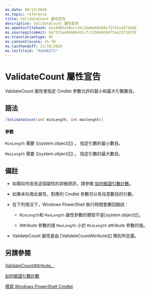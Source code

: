 ```yaml
---
ms.date: 09/13/2016
ms.topic: reference
title: ValidateCount 屬性宣告
description: ValidateCount 屬性宣告
ms.openlocfilehash: 6acdd02a10ecc1bc2be0e6be88cf2f42a3673eb8
ms.sourcegitcommit: ba7315a496986451cfc1296b659d73ea2373d3f0
ms.translationtype: MT
ms.contentlocale: zh-TW
ms.lasthandoff: 12/10/2020
ms.locfileid: "92646272"
---
```

# <a name="validatecount-attribute-declaration"></a>ValidateCount 屬性宣告

ValidateCount 屬性會指定 Cmdlet 參數允許的最小和最大引數數目。

## <a name="syntax"></a>語法

```csharp
[ValidateCount(int minLength, int maxlength)]
```

#### <a name="parameters"></a>參數

`MinLength` 需要 ([system.object][]) 。 指定引數的最小數目。

`MaxLength` 需要 ([system.object][]) 。 指定引數的最大數目。

## <a name="remarks"></a>備註

- 如需如何宣告這個屬性的詳細資訊，請參閱 [如何驗證引數計數][]。

- 如果未叫用此屬性，對應的 Cmdlet 參數可以有任意數目的引數。

- 在下列情況下，Windows PowerShell 執行時間會擲回錯誤：

  - `MinLength`和 `MaxLength` 屬性參數的類型不是[system.object][]。

  - Attribute 參數的值 `MaxLength` 小於 `MinLength` attribute 參數的值。

- ValidateCount 屬性是由 [ValidateCountAttribute][] 類別所定義。

## <a name="see-also"></a>另請參閱

[ValidateCountAttribute。][]

[如何驗證引數計數][]

[撰寫 Windows PowerShell Cmdlet][]

[如何驗證引數計數]: how-to-validate-an-argument-count.md
[撰寫 Windows PowerShell Cmdlet]: writing-a-windows-powershell-cmdlet.md

[System.Int32]: /dotnet/api/System.Int32
[ValidateCountAttribute。]: /dotnet/api/System.Management.Automation.ValidateCountAttribute
